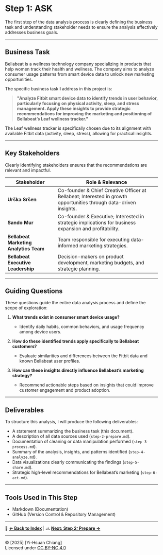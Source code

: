 # Step 1: ASK

The first step of the data analysis process is clearly defining the business task and understanding stakeholder needs to ensure the analysis effectively addresses business goals.

---

## Business Task

Bellabeat is a wellness technology company specializing in products that help women track their health and wellness. The company aims to analyze consumer usage patterns from smart device data to unlock new marketing opportunities. 

The specific business task I address in this project is:

> **"Analyze Fitbit smart device data to identify trends in user behavior, particularly focusing on physical activity, sleep, and stress management. Apply these insights to provide strategic recommendations for improving the marketing and positioning of Bellabeat’s Leaf wellness tracker."**

The Leaf wellness tracker is specifically chosen due to its alignment with available Fitbit data (activity, sleep, stress), allowing for practical insights.

---

## Key Stakeholders
Clearly identifying stakeholders ensures that the recommendations are relevant and impactful.

| Stakeholder | Role & Relevance |
|-------------|------------------|
| **Urška Sršen** | Co-founder & Chief Creative Officer at Bellabeat; Interested in growth opportunities through data-driven insights. |
| **Sando Mur** | Co-founder & Executive; Interested in strategic implications for business expansion and profitability. |
| **Bellabeat Marketing Analytics Team** | Team responsible for executing data-informed marketing strategies. |
| **Bellabeat Executive Leadership** | Decision-makers on product development, marketing budgets, and strategic planning. |

---

## Guiding Questions
These questions guide the entire data analysis process and define the scope of exploration:

1. **What trends exist in consumer smart device usage?**
   - Identify daily habits, common behaviors, and usage frequency among device users.

2. **How do these identified trends apply specifically to Bellabeat customers?**
   - Evaluate similarities and differences between the Fitbit data and known Bellabeat user profiles.

3. **How can these insights directly influence Bellabeat’s marketing strategy?**
   - Recommend actionable steps based on insights that could improve customer engagement and product adoption.

---

## Deliverables
To structure this analysis, I will produce the following deliverables:

- A statement summarizing the business task (this document).
- A description of all data sources used (`step-2-prepare.md`).
- Documentation of cleaning or data manipulation performed (`step-3-process.md`).
- Summary of the analysis, insights, and patterns identified (`step-4-analyze.md`).
- Data visualizations clearly communicating the findings (`step-5-share.md`).
- Strategic high-level recommendations for Bellabeat’s marketing (`step-6-act.md`).

---

## Tools Used in This Step
- Markdown (Documentation)
- GitHub (Version Control & Repository Management)

---

<!-- 🔗 **[Back to Index](index.md)** | 🔜 **[Next: Step 2 - Prepare](step-2-prepare.md)** -->
🔗 **[← Back to Index](index.md)** | 🔜 **[Next: Step 2: Prepare →](step2_prepare.md)**

---

© [2025] [Yi-Hsuan Chiang]  
Licensed under [CC BY-NC 4.0](https://creativecommons.org/licenses/by-nc/4.0/)